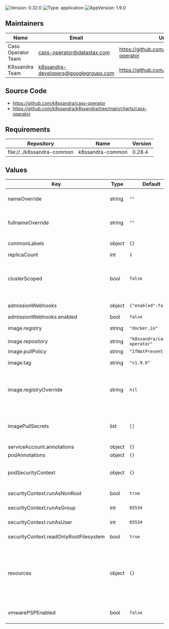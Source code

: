 

![Version: 0.32.0](https://img.shields.io/badge/Version-0.32.0-informational?style=flat-square) ![Type: application](https://img.shields.io/badge/Type-application-informational?style=flat-square) ![AppVersion: 1.9.0](https://img.shields.io/badge/AppVersion-1.9.0-informational?style=flat-square)

## Maintainers

| Name | Email | Url |
| ---- | ------ | --- |
| Cass Operator Team | cass-operator@datastax.com | https://github.com/k8ssandra/cass-operator |
| K8ssandra Team | k8ssandra-developers@googlegroups.com | https://github.com/k8ssandra |

## Source Code

* <https://github.com/k8ssandra/cass-operator>
* <https://github.com/k8ssandra/k8ssandra/tree/main/charts/cass-operator>

## Requirements

| Repository | Name | Version |
|------------|------|---------|
| file://../k8ssandra-common | k8ssandra-common | 0.28.4 |

## Values

| Key | Type | Default | Description |
|-----|------|---------|-------------|
| nameOverride | string | `""` | A name in place of the chart name which is used in the metadata.name of objects created by this chart. |
| fullnameOverride | string | `""` | A name in place of the value used for metadata.name in objects created by this chart. The default value has the form releaseName-chartName. |
| commonLabels | object | `{}` | Labels to be added to all deployed resources. |
| replicaCount | int | `1` | Sets the number of cass-operator pods. |
| clusterScoped | bool | `false` | Determines whether cass-operator only watch and manages CassandraDatacenters in the same namespace in which the operator is deployed or if watches and manages CassandraDatacenters across all namespaces. |
| admissionWebhooks | object | `{"enabled":false}` | Configures admission webhooks deployed with cass-operator. |
| admissionWebhooks.enabled | bool | `false` | Turns the admission webhooks on or off |
| image.registry | string | `"docker.io"` | Container registry containing the repository where the image resides |
| image.repository | string | `"k8ssandra/cass-operator"` | Docker repository for cass-operator |
| image.pullPolicy | string | `"IfNotPresent"` | Pull policy for the operator container |
| image.tag | string | `"v1.9.0"` | Tag of the cass-operator image to pull from image.repository |
| image.registryOverride | string | `nil` | Docker registry containing all cass-operator related images. Setting this allows for usage of an internal registry without specifying serverImage, configBuilderImage, and busyboxImage on all CassandraDatacenter objects. |
| imagePullSecrets | list | `[]` | References to secrets to use when pulling images. See: https://kubernetes.io/docs/tasks/configure-pod-container/pull-image-private-registry/ |
| serviceAccount.annotations | object | `{}` | Annotations to add to the service account. |
| podAnnotations | object | `{}` | Annotations for the cass-operator pod. |
| podSecurityContext | object | `{}` | PodSecurityContext for the cass-operator pod. See: https://kubernetes.io/docs/tasks/configure-pod-container/security-context/ |
| securityContext.runAsNonRoot | bool | `true` | Run cass-operator container as non-root user |
| securityContext.runAsGroup | int | `65534` | Group for the user running the cass-operator container / process |
| securityContext.runAsUser | int | `65534` | User for running the cass-operator container / process |
| securityContext.readOnlyRootFilesystem | bool | `true` | Run cass-operator container having read-only root file system permissions. |
| resources | object | `{}` | Resources requests and limits for the cass-operator pod. We usually recommend not to specify default resources and to leave this as a conscious choice for the user. This also increases chances charts run on environments with little resources, such as Minikube. If you want to specify resources, add `requests` and `limits` for `cpu` and `memory` while removing the existing `{}` |
| vmwarePSPEnabled | bool | `false` | Enables specific VMware functionality. If you need this functionality it will automatically be enabled for you. |
